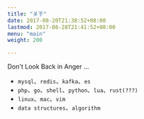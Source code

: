 ```yaml
---
title: "关于"
date: 2017-08-20T21:38:52+08:00
lastmod: 2017-08-28T21:41:52+08:00
menu: "main"
weight: 200

---
```


Don't Look Back in Anger ...

* `mysql`、`redis`、`kafka`、`es`
* `php`、`go`、`shell`、`python`、`lua`、`rust(???)`
* `linux`、`mac`、`vim`
* `data structures`、`algorithm`



